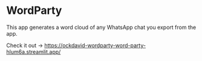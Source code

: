 # WordParty

This app generates a word cloud of any WhatsApp chat you export from the app. 

Check it out -> https://ockdavid-wordparty-word-party-hlum6a.streamlit.app/
